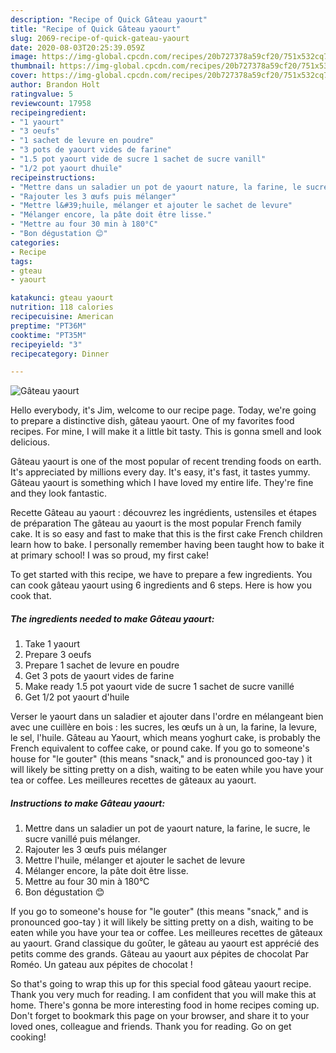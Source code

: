 ```yaml
---
description: "Recipe of Quick Gâteau yaourt"
title: "Recipe of Quick Gâteau yaourt"
slug: 2069-recipe-of-quick-gateau-yaourt
date: 2020-08-03T20:25:39.059Z
image: https://img-global.cpcdn.com/recipes/20b727378a59cf20/751x532cq70/gateau-yaourt-photo-principale-de-la-recette.jpg
thumbnail: https://img-global.cpcdn.com/recipes/20b727378a59cf20/751x532cq70/gateau-yaourt-photo-principale-de-la-recette.jpg
cover: https://img-global.cpcdn.com/recipes/20b727378a59cf20/751x532cq70/gateau-yaourt-photo-principale-de-la-recette.jpg
author: Brandon Holt
ratingvalue: 5
reviewcount: 17958
recipeingredient:
- "1 yaourt"
- "3 oeufs"
- "1 sachet de levure en poudre"
- "3 pots de yaourt vides de farine"
- "1.5 pot yaourt vide de sucre 1 sachet de sucre vanill"
- "1/2 pot yaourt dhuile"
recipeinstructions:
- "Mettre dans un saladier un pot de yaourt nature, la farine, le sucre, le sucre vanillé puis mélanger."
- "Rajouter les 3 œufs puis mélanger"
- "Mettre l&#39;huile, mélanger et ajouter le sachet de levure"
- "Mélanger encore, la pâte doit être lisse."
- "Mettre au four 30 min à 180°C"
- "Bon dégustation 😊"
categories:
- Recipe
tags:
- gteau
- yaourt

katakunci: gteau yaourt 
nutrition: 118 calories
recipecuisine: American
preptime: "PT36M"
cooktime: "PT35M"
recipeyield: "3"
recipecategory: Dinner

---
```



![Gâteau yaourt](https://img-global.cpcdn.com/recipes/20b727378a59cf20/751x532cq70/gateau-yaourt-photo-principale-de-la-recette.jpg)

Hello everybody, it's Jim, welcome to our recipe page. Today, we're going to prepare a distinctive dish, gâteau yaourt. One of my favorites food recipes. For mine, I will make it a little bit tasty. This is gonna smell and look delicious.

Gâteau yaourt is one of the most popular of recent trending foods on earth. It's appreciated by millions every day. It's easy, it's fast, it tastes yummy. Gâteau yaourt is something which I have loved my entire life. They're fine and they look fantastic.

Recette Gâteau au yaourt : découvrez les ingrédients, ustensiles et étapes de préparation The gâteau au yaourt is the most popular French family cake. It is so easy and fast to make that this is the first cake French children learn how to bake. I personally remember having been taught how to bake it at primary school! I was so proud, my first cake!


To get started with this recipe, we have to prepare a few ingredients. You can cook gâteau yaourt using 6 ingredients and 6 steps. Here is how you cook that.

<!--inarticleads1-->

##### The ingredients needed to make Gâteau yaourt:

1. Take 1 yaourt
1. Prepare 3 oeufs
1. Prepare 1 sachet de levure en poudre
1. Get 3 pots de yaourt vides de farine
1. Make ready 1.5 pot yaourt vide de sucre 1 sachet de sucre vanillé
1. Get 1/2 pot yaourt d&#39;huile


Verser le yaourt dans un saladier et ajouter dans l&#39;ordre en mélangeant bien avec une cuillère en bois : les sucres, les œufs un à un, la farine, la levure, le sel, l&#39;huile. Gâteau au Yaourt, which means yoghurt cake, is probably the French equivalent to coffee cake, or pound cake. If you go to someone&#39;s house for &#34;le gouter&#34; (this means &#34;snack,&#34; and is pronounced goo-tay ) it will likely be sitting pretty on a dish, waiting to be eaten while you have your tea or coffee. Les meilleures recettes de gâteaux au yaourt. 

<!--inarticleads2-->

##### Instructions to make Gâteau yaourt:

1. Mettre dans un saladier un pot de yaourt nature, la farine, le sucre, le sucre vanillé puis mélanger.
1. Rajouter les 3 œufs puis mélanger
1. Mettre l&#39;huile, mélanger et ajouter le sachet de levure
1. Mélanger encore, la pâte doit être lisse.
1. Mettre au four 30 min à 180°C
1. Bon dégustation 😊


If you go to someone&#39;s house for &#34;le gouter&#34; (this means &#34;snack,&#34; and is pronounced goo-tay ) it will likely be sitting pretty on a dish, waiting to be eaten while you have your tea or coffee. Les meilleures recettes de gâteaux au yaourt. Grand classique du goûter, le gâteau au yaourt est apprécié des petits comme des grands. Gâteau au yaourt aux pépites de chocolat Par Roméo. Un gateau aux pépites de chocolat ! 

So that's going to wrap this up for this special food gâteau yaourt recipe. Thank you very much for reading. I am confident that you will make this at home. There's gonna be more interesting food in home recipes coming up. Don't forget to bookmark this page on your browser, and share it to your loved ones, colleague and friends. Thank you for reading. Go on get cooking!
